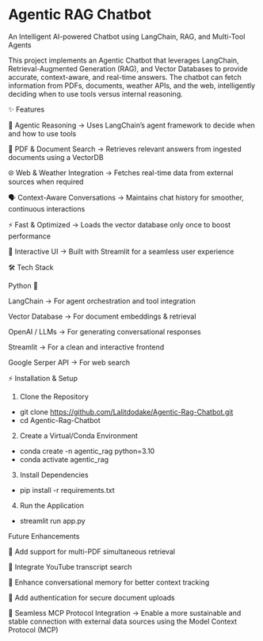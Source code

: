 # Agentic RAG Chatbot

An Intelligent AI-powered Chatbot using LangChain, RAG, and Multi-Tool Agents

This project implements an Agentic Chatbot that leverages LangChain, Retrieval-Augmented Generation (RAG), and Vector Databases to provide accurate, context-aware, and real-time answers.
The chatbot can fetch information from PDFs, documents, weather APIs, and the web, intelligently deciding when to use tools versus internal reasoning.

✨ Features

🧠 Agentic Reasoning → Uses LangChain’s agent framework to decide when and how to use tools

📄 PDF & Document Search → Retrieves relevant answers from ingested documents using a VectorDB

🌐 Web & Weather Integration → Fetches real-time data from external sources when required

🗣 Context-Aware Conversations → Maintains chat history for smoother, continuous interactions

⚡ Fast & Optimized → Loads the vector database only once to boost performance

🎨 Interactive UI → Built with Streamlit for a seamless user experience

🛠️ Tech Stack

Python 🐍

LangChain → For agent orchestration and tool integration

Vector Database → For document embeddings & retrieval

OpenAI / LLMs → For generating conversational responses

Streamlit → For a clean and interactive frontend

Google Serper API → For web search

⚡ Installation & Setup
1. Clone the Repository
- git clone https://github.com/Lalitdodake/Agentic-Rag-Chatbot.git
- cd Agentic-Rag-Chatbot

2. Create a Virtual/Conda Environment
- conda create -n agentic_rag python=3.10
- conda activate agentic_rag

3. Install Dependencies
- pip install -r requirements.txt

4. Run the Application
- streamlit run app.py



Future Enhancements

🔹 Add support for multi-PDF simultaneous retrieval

🔹 Integrate YouTube transcript search

🔹 Enhance conversational memory for better context tracking

🔹 Add authentication for secure document uploads

🔹 Seamless MCP Protocol Integration → Enable a more sustainable and stable connection with external data sources using the Model Context Protocol (MCP)
